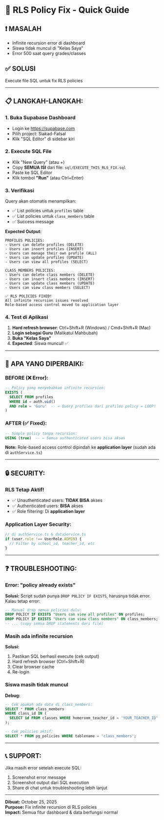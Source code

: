 # 🔧 RLS Policy Fix - Quick Guide

## ❗ MASALAH
- Infinite recursion error di dashboard
- Siswa tidak muncul di "Kelas Saya"
- Error 500 saat query grades/classes

## ✅ SOLUSI
Execute file SQL untuk fix RLS policies

---

## 📋 LANGKAH-LANGKAH:

### **1. Buka Supabase Dashboard**
- Login ke https://supabase.com
- Pilih project: Siakad-Fatsal
- Klik "SQL Editor" di sidebar kiri

### **2. Execute SQL File**
- Klik "New Query" (atau +)
- Copy **SEMUA ISI** dari file: `sql/EXECUTE_THIS_RLS_FIX.sql`
- Paste ke SQL Editor
- Klik tombol **"Run"** (atau Ctrl+Enter)

### **3. Verifikasi**
Query akan otomatis menampilkan:
- ✅ List policies untuk `profiles` table
- ✅ List policies untuk `class_members` table
- ✅ Success message

**Expected Output:**
```
PROFILES POLICIES:
- Users can delete profiles (DELETE)
- Users can insert profiles (INSERT)
- Users can manage their own profile (ALL)
- Users can update profiles (UPDATE)
- Users can view all profiles (SELECT)

CLASS_MEMBERS POLICIES:
- Users can delete class members (DELETE)
- Users can insert class members (INSERT)
- Users can update class members (UPDATE)
- Users can view class members (SELECT)

✅ RLS POLICIES FIXED!
All infinite recursion issues resolved
Role-based access control moved to application layer
```

### **4. Test di Aplikasi**
1. **Hard refresh browser**: Ctrl+Shift+R (Windows) / Cmd+Shift+R (Mac)
2. **Login sebagai Guru** (Malikatul Mahbubah)
3. **Buka "Kelas Saya"**
4. **Expected**: Siswa muncul! ✅

---

## 🎯 APA YANG DIPERBAIKI:

### **BEFORE (❌ Error):**
```sql
-- Policy yang menyebabkan infinite recursion:
EXISTS (
  SELECT FROM profiles 
  WHERE id = auth.uid() 
  AND role = 'Guru'  -- ← Query profiles dari profiles policy = LOOP!
)
```

### **AFTER (✅ Fixed):**
```sql
-- Simple policy tanpa recursion:
USING (true)  -- ← Semua authenticated users bisa akses
```

**Note:** Role-based access control dipindah ke **application layer** (sudah ada di `authService.ts`)

---

## 🔒 SECURITY:

### **RLS Tetap Aktif!**
- ✅ Unauthenticated users: **TIDAK BISA** akses
- ✅ Authenticated users: **BISA** akses
- ✅ Role filtering: Di **application layer**

### **Application Layer Security:**
```typescript
// di authService.ts & dataService.ts
if (user.role !== UserRole.ADMIN) {
  // Filter by school_id, teacher_id, etc
}
```

---

## ❓ TROUBLESHOOTING:

### **Error: "policy already exists"**
**Solusi:** Script sudah punya `DROP POLICY IF EXISTS`, harusnya tidak error. Kalau tetap error:
```sql
-- Manual drop semua policies dulu:
DROP POLICY IF EXISTS "Users can view all profiles" ON profiles;
DROP POLICY IF EXISTS "Users can view class members" ON class_members;
-- ... (copy semua DROP statements dari file)
```

### **Masih ada infinite recursion**
**Solusi:** 
1. Pastikan SQL berhasil execute (cek output)
2. Hard refresh browser (Ctrl+Shift+R)
3. Clear browser cache
4. Re-login

### **Siswa masih tidak muncul**
**Debug:**
```sql
-- Cek apakah ada data di class_members:
SELECT * FROM class_members 
WHERE class_id IN (
  SELECT id FROM classes WHERE homeroom_teacher_id = 'YOUR_TEACHER_ID'
);

-- Cek policies aktif:
SELECT * FROM pg_policies WHERE tablename = 'class_members';
```

---

## 📞 SUPPORT:

Jika masih error setelah execute SQL:
1. Screenshot error message
2. Screenshot output dari SQL execution
3. Share di chat untuk troubleshooting lebih lanjut

---

**Dibuat:** October 25, 2025  
**Purpose:** Fix infinite recursion di RLS policies  
**Impact:** Semua fitur dashboard & data berfungsi normal

